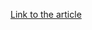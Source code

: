 [Link to the article](https://secureworks.com/research/evolution-of-the-gold-evergreen-threat-group)
